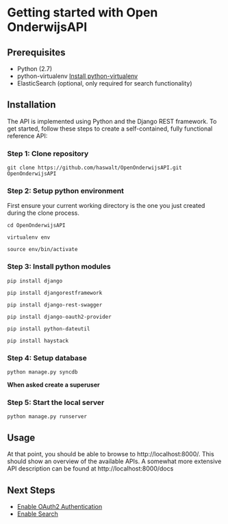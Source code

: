 Getting started with Open OnderwijsAPI
======================================

## Prerequisites
 
 * Python (2.7)
 * python-virtualenv [Install python-virtualenv](doc/installation/python-virtualenv.md)
 * ElasticSearch (optional, only required for search functionality)

## Installation

The API is implemented using Python and the Django REST framework.  To get
started, follow these steps to create a self-contained, fully functional reference API:

### Step 1: Clone repository

    git clone https://github.com/haswalt/OpenOnderwijsAPI.git OpenOnderwijsAPI
    
### Step 2: Setup python environment 

First ensure your current working directory is the one you just created during the clone process.

    cd OpenOnderwijsAPI
    
    virtualenv env
    
    source env/bin/activate

### Step 3: Install python modules

    pip install django

    pip install djangorestframework

    pip install django-rest-swagger
    
    pip install django-oauth2-provider

    pip install python-dateutil
    
    pip install haystack
    
### Step 4: Setup database

    python manage.py syncdb
    
**When asked create a superuser**

### Step 5: Start the local server

    python manage.py runserver
    
## Usage

At that point, you should be able to browse to http://localhost:8000/. This should show an overview of the available 
APIs. A somewhat more extensive API description can be found at http://localhost:8000/docs

## Next Steps

* [Enable OAuth2 Authentication](doc/installation/oauth2.md)
* [Enable Search](doc/installation/search.md)